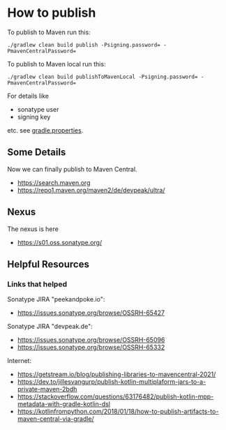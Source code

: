 # How to publish

To publish to Maven run this:

```
./gradlew clean build publish -Psigning.password= -PmavenCentralPassword=
```

To publish to Maven local run this:

```
./gradlew clean build publishToMavenLocal -Psigning.password= -PmavenCentralPassword=
```

For details like

- sonatype user
- signing key

etc. see [gradle.properties](gradle.properties).

## Some Details

Now we can finally publish to Maven Central.

- https://search.maven.org
- https://repo1.maven.org/maven2/de/devpeak/ultra/

## Nexus

The nexus is here

- https://s01.oss.sonatype.org/

## Helpful Resources

### Links that helped


Sonatype JIRA "peekandpoke.io":
- https://issues.sonatype.org/browse/OSSRH-65427

Sonatype JIRA "devpeak.de":

- https://issues.sonatype.org/browse/OSSRH-65096
- https://issues.sonatype.org/browse/OSSRH-65332

Internet:

- https://getstream.io/blog/publishing-libraries-to-mavencentral-2021/
- https://dev.to/jillesvangurp/publish-kotlin-multiplaform-jars-to-a-private-maven-2bdh
- https://stackoverflow.com/questions/63176482/publish-kotlin-mpp-metadata-with-gradle-kotlin-dsl
- https://kotlinfrompython.com/2018/01/18/how-to-publish-artifacts-to-maven-central-via-gradle/
